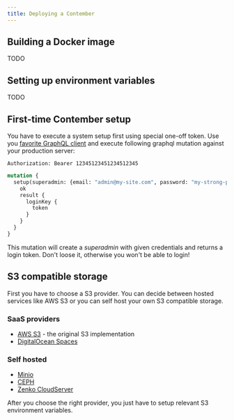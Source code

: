 ```yaml
---
title: Deploying a Contember
---
```



## Building a Docker image
TODO
## Setting up environment variables
TODO

## First-time Contember setup

You have to execute a system setup first using special one-off token. Use you [favorite GraphQL client](content/overview.md#graphql-client) and execute following graphql mutation against your production server:

```
Authorization: Bearer 12345123451234512345
```

```graphql
mutation {
  setup(superadmin: {email: "admin@my-site.com", password: "my-strong-password"}) {
    ok
    result {
      loginKey {
        token
      }
    }
  }
}
```

This mutation will create a *superadmin* with given credentials and returns a login token. Don't loose it, otherwise you won't be able to login!

## S3 compatible storage
First you have to choose a S3 provider. You can decide between hosted services like AWS S3 or you can self host your own S3 compatible storage. 

### SaaS providers  
- [AWS S3](https://aws.amazon.com/s3/) - the original S3 implementation
- [DigitalOcean Spaces](https://www.digitalocean.com/products/spaces/)

### Self hosted
- [Minio](https://min.io/)
- [CEPH](https://ceph.io/)
- [Zenko CloudServer](https://www.zenko.io/cloudserver/)

After you choose the right provider, you just have to setup relevant S3 environment variables.
